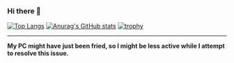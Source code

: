 ### Hi there 👋

<!--
**SmartGecko44/SmartGecko44** is a ✨ _special_ ✨ repository because its `README.md` (this file) appears on your GitHub profile.

Here are some ideas to get you started:

- 🔭 I’m currently working on ...
- 🌱 I’m currently learning ...
- 👯 I’m looking to collaborate on ...
- 🤔 I’m looking for help with ...
- 💬 Ask me about ...
- 📫 How to reach me: ...
- 😄 Pronouns: ...
- ⚡ Fun fact: ...
-->

[![Top Langs](https://github-readme-stats.vercel.app/api/top-langs/?username=smartgecko44&theme=jolly)](https://github.com/anuraghazra/github-readme-stats) [![Anurag's GitHub stats](https://github-readme-stats.vercel.app/api?username=smartgecko44&theme=jolly)](https://github.com/anuraghazra/github-readme-stats)
[![trophy](https://github-profile-trophy.vercel.app/?username=smartgecko44&theme=onedark)](https://github.com/ryo-ma/github-profile-trophy)
___
**My PC might have just been fried, so I might be less active while I attempt to resolve this issue.**
